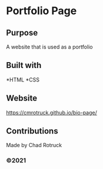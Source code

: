# Portfolio Page

## Purpose 
A website that is used as a portfolio

## Built with
*HTML
*CSS

## Website
https://cmrotruck.github.io/bio-page/

## Contributions
Made by Chad Rotruck

### ©️2021 
